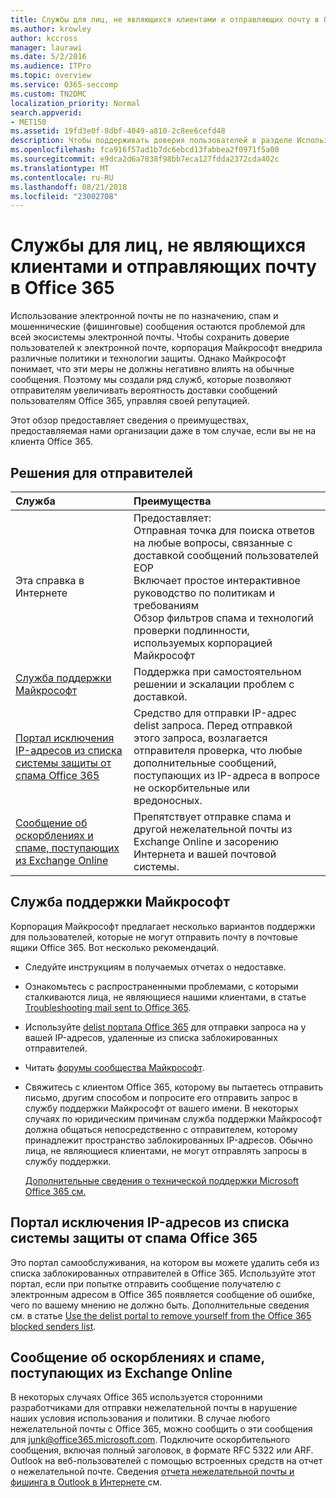 ```yaml
---
title: Службы для лиц, не являющихся клиентами и отправляющих почту в Office 365
ms.author: krowley
author: kccross
manager: laurawi
ms.date: 5/2/2016
ms.audience: ITPro
ms.topic: overview
ms.service: O365-seccomp
ms.custom: TN2DMC
localization_priority: Normal
search.appverid:
- MET150
ms.assetid: 19fd3e0f-8dbf-4049-a810-2c8ee6cefd48
description: Чтобы поддерживать доверия пользователей в разделе Использование электронной почты, Microsoft поместить на месте различные политики и технологии для защиты пользователей.
ms.openlocfilehash: fca916f57ad1b7dc6ebcd13fabbea2f0971f5a00
ms.sourcegitcommit: e9dca2d6a7838f98bb7eca127fdda2372cda402c
ms.translationtype: MT
ms.contentlocale: ru-RU
ms.lasthandoff: 08/21/2018
ms.locfileid: "23002708"
---
```

# <a name="services-for-non-customers-sending-mail-to-office-365"></a>Службы для лиц, не являющихся клиентами и отправляющих почту в Office 365
  
Использование электронной почты не по назначению, спам и мошеннические (фишинговые) сообщения остаются проблемой для всей экосистемы электронной почты. Чтобы сохранить доверие пользователей к электронной почте, корпорация Майкрософт внедрила различные политики и технологии защиты. Однако Майкрософт понимает, что эти меры не должны негативно влиять на обычные сообщения. Поэтому мы создали ряд служб, которые позволяют отправителям увеличивать вероятность доставки сообщений пользователям Office 365, управляя своей репутацией. 

  
Этот обзор предоставляет сведения о преимуществах, предоставляемая нами организации даже в том случае, если вы не на клиента Office 365.
  
## <a name="sender-solutions"></a>Решения для отправителей
<a name="sectionSection0"> </a>

|**Служба**|**Преимущества**|
|:-----|:-----|
|Эта справка в Интернете  <br/> | Предоставляет:  <br/>  Отправная точка для поиска ответов на любые вопросы, связанные с доставкой сообщений пользователей EOP  <br/>  Включает простое интерактивное руководство по политикам и требованиям  <br/>  Обзор фильтров спама и технологий проверки подлинности, используемых корпорацией Майкрософт  <br/> |
|[Служба поддержки Майкрософт](services-for-non-customers.md#AboutSupport) <br/> |Поддержка при самостоятельном решении и эскалации проблем с доставкой.  <br/> |
|[Портал исключения IP-адресов из списка системы защиты от спама Office 365](services-for-non-customers.md#DelistPortal) <br/> |Средство для отправки IP-адрес delist запроса. Перед отправкой этого запроса, возлагается отправителя проверка, что любые дополнительные сообщений, поступающих из IP-адреса в вопросе не оскорбительные или вредоносных.  <br/> |
|[Сообщение об оскорблениях и спаме, поступающих из Exchange Online](services-for-non-customers.md#ReportOurJunk) <br/> |Препятствует отправке спама и другой нежелательной почты из Exchange Online и засорению Интернета и вашей почтовой системы.  <br/> |
   
## <a name="microsoft-support"></a>Служба поддержки Майкрософт
<a name="AboutSupport"> </a>

Корпорация Майкрософт предлагает несколько вариантов поддержки для пользователей, которые не могут отправить почту в почтовые ящики Office 365. Вот несколько рекомендаций.
  
- Следуйте инструкциям в получаемых отчетах о недоставке.
    
- Ознакомьтесь с распространенными проблемами, с которыми сталкиваются лица, не являющиеся нашими клиентами, в статье [Troubleshooting mail sent to Office 365](troubleshooting-mail-sent-to-office-365.md).
    
- Используйте [delist портала Office 365](https://sender.office.com) для отправки запроса на у вашей IP-адресов, удаленные из списка заблокированных отправителей. 
    
- Читать [форумы сообщества Майкрософт](https://community.office365.com/en-us/f/).
    
- Свяжитесь с клиентом Office 365, которому вы пытаетесь отправить письмо, другим способом и попросите его отправить запрос в службу поддержки Майкрософт от вашего имени. В некоторых случаях по юридическим причинам служба поддержки Майкрософт должна общаться непосредственно с отправителем, которому принадлежит пространство заблокированных IP-адресов. Обычно лица, не являющиеся клиентами, не могут отправлять запросы в службу поддержки.
    
     [Дополнительные сведения о технической поддержки Microsoft Office 365 см.](https://technet.microsoft.com/library/office-365-support.aspx)
    
## <a name="office-365-anti-spam-ip-delist-portal"></a>Портал исключения IP-адресов из списка системы защиты от спама Office 365
<a name="DelistPortal"> </a>

Это портал самообслуживания, на котором вы можете удалить себя из списка заблокированных отправителей в Office 365. Используйте этот портал, если при попытке отправить сообщение получателю с электронным адресом в Office 365 появляется сообщение об ошибке, чего по вашему мнению не должно быть. Дополнительные сведения см. в статье [Use the delist portal to remove yourself from the Office 365 blocked senders list](use-the-delist-portal-to-remove-yourself-from-the-office-365-blocked-senders-lis.md).
  
## <a name="abuse-and-spam-reporting-for-junk-email-originating-from-exchange-online"></a>Сообщение об оскорблениях и спаме, поступающих из Exchange Online
<a name="ReportOurJunk"> </a>

В некоторых случаях Office 365 используется сторонними разработчиками для отправки нежелательной почты в нарушение наших условия использования и политики. В случае любого нежелательной почты с Office 365, можно сообщить о эти сообщения для [junk@office365.microsoft.com](mailto:junk@office365.microsoft.com). Подключите оскорбительного сообщения, включая полный заголовок, в формате RFC 5322 или ARF. Outlook на веб-пользователей с помощью встроенных средств на отчет о нежелательной почте. Сведения [отчета нежелательной почты и фишинга в Outlook в Интернете ](report-junk-email-and-phishing-scams-in-outlook-on-the-web-eop.md)см.
  


